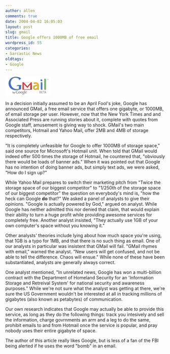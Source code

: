 ```yaml
---
author: allen
comments: true
date: 2004-04-02 16:05:03
layout: post
slug: gmail
title: Google offers 1000MB of free email
wordpress_id: 55
categories:
- Sarcastic News
oldtags:
- Google
---
```


![Google Mail Logo](/images/old/gmail.gif)


In a decision initially assumed to be an April Fool's joke, Google has announced 
  GMail, a free email service that offers one gigabyte, or 1000MB, of email storage 
  per user. However, now that the New York Times and and Associated Press are 
  running stories about it, complete with quotes from Google staff, amusement 
  is giving way to shock. GMail's two main competitors, Hotmail and Yahoo Mail, 
  offer 2MB and 4MB of storage respectively.




"It is completely unfeasible for Google to offer 1000MB of storage space," 
  said one source for Microsoft's Hotmail unit. When told that GMail would indeed 
  offer 500 times the storage of Hotmail, he countered that, "obviously there 
  would be loads of banner ads." When it was pointed out that Google has 
  no intention of doing banner ads, but simply text ads, we were asked, "How 
  do I sign up?"




While Yahoo Mail prepares to switch their marketing pitch from "Twice 
  the storage space of our biggest competitor" to "1/250th of the storage 
  space of our biggest competitor" the question on everybody's mind is, "how 
  the heck can Google **do** that?" We asked a panel of analysts 
  to give their opinions. "Google is actually powered by God," argued 
  on analyst. While Google has neither admitted this nor denied that claim, that 
  would explain their ability to turn a huge profit while providing awesome services 
  for completely free. Another analyst insisted, "They actually use 1GB of 
  your own computer's space without you knowing it."




Other analysts' theories include lying about how much space you're using, that 
  1GB is a typo for 1MB, and that there is no such thing as email. One of our 
  analysts in particular was insistent that GMail will fail. "GMail rhymes 
  with email," warned the analyst. "New users will get confused, and 
  not be able to tell the difference. Chaos will ensue." While none of these 
  have been substantiated, analysts are generally always correct.




One analyst mentioned, "In unrelated news, Google has won a multi-billion 
  contract with the Department of Homeland Security for an 'Information Storage 
  and Retreival System' for national security and awareness purposes." While 
  we're not sure what the analyst was getting at there, we're sure the US Government 
  wouldn't be interested at all in tracking millions of gigabytes (also known 
  as petabytes) of communication.




Our own research indicates that Google may actually be able to provide this 
  service, as long as they do the following things: track you intesively and sell 
  the information, charge govrnments an arm and a leg to do the same, prohibit 
  emails to and from Hotmail once the service is popular, and pray nobody uses 
  their entire gigabyte of space.




The author of this article really likes Google, but is less of a fan of the 
  FBI being alerted if he uses the word "bomb" in an email.




